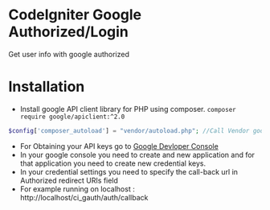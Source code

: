 # CodeIgniter Google Authorized/Login
Get user info with google authorized

# Installation

- Install google API client library for PHP using composer. `composer require google/apiclient:^2.0`

```php
$config['composer_autoload'] = "vendor/autoload.php"; //Call Vendor google api
```
- For Obtaining your API keys go to [Google Devloper Console](https://console.developers.google.com/home/dashboard)
- In your google console you need to create and new application and for that application you need to create new credential keys.
- In your credential settings you need to specify the call-back url in Authorized redirect URIs field
- For example running on localhost : http://localhost/ci_gauth/auth/callback

